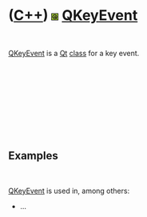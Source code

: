 



 

 

 

 

 

([C++](Cpp.htm)) ![Qt](PicQt.png) [QKeyEvent](CppQKeyEvent.htm)
===============================================================

 

[QKeyEvent](CppQKeyEvent.htm) is a [Qt](CppQt.htm) [class](CppClass.htm)
for a key event.

 

 

 

 

 

Examples
--------

 

[QKeyEvent](CppQKeyEvent.htm) is used in, among others:

-   ...

 

 

 

 

 





 



